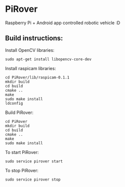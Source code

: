 PiRover
=======

Raspberry Pi + Android app controlled robotic vehicle :D

## Build instructions:

Install OpenCV libraries:

```
sudo apt-get install libopencv-core-dev
```

Install raspicam libraries:

```
cd PiRover/lib/raspicam-0.1.1
mkdir build
cd build
cmake ..
make
sudo make install
ldconfig
```

Build PiRover:
```
cd PiRover
mkdir build
cd build
cmake ..
make
sudo make install
```

To start PiRover:
```
sudo service pirover start
```

To stop PiRover:
```
sudo service pirover stop
```